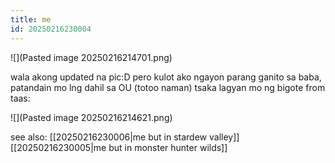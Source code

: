 ```yaml
---
title: me
id: 20250216230004
---
```

![](Pasted image 20250216214701.png)

wala akong updated na pic:D pero kulot ako ngayon parang ganito sa baba, patandain mo lng dahil sa OU (totoo naman) tsaka lagyan mo ng bigote from taas:

![](Pasted image 20250216214621.png)

see also:
[[20250216230006|me but in stardew valley]]
[[20250216230005|me but in monster hunter wilds]]
